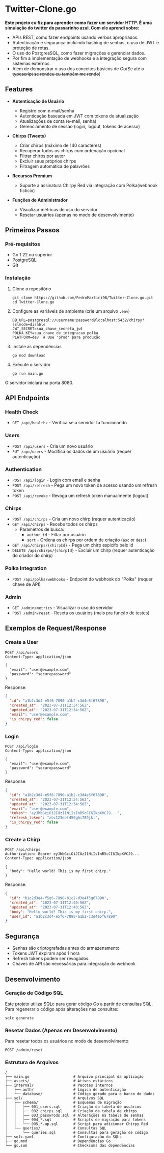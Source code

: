 # Twitter-Clone.go

**Este projeto eu fiz para aprender como fazer um servidor HTTP. É uma simulação do twitter do passarinho azul. Com ele aprendi sobre:**
- APIs REST, como fazer endpoints usando verbos apropriados. 
- Autenticação e segurança incluindo hashing de senhas, o uso de JWT e proteção de rotas.
- O uso do PostgresSQL, como fazer migrações e gerenciar dados.
- Por fim a implementação de webhooks e a integração segura com sistemas externos.
- Além de demonstrar o uso dos conceitos básicos de Go(~~Se até o typescript se rendeu eu também me rendo~~)

## Features

- **Autenticação de Usuário**
  - Registro com e-mail/senha
  - Autenticação baseada em JWT com tokens de atualização
  - Atualizações de conta (e-mail, senha)
  - Gerenciamento de sessão (login, logout, tokens de acesso)

- **Chirps (Tweets)**
  - Criar chirps (máximo de 140 caracteres)
  - Recuperar todos os chirps com ordenação opcional
  - Filtrar chirps por autor
  - Excluir seus próprios chirps
  - Filtragem automática de palavrões

- **Recursos Premium**
  - Suporte à assinatura Chirpy Red via integração com Polka(webhook ficticio)

- **Funções de Administrador**
  - Visualizar métricas de uso do servidor
  - Resetar usuários (apenas no modo de desenvolvimento)

## Primeiros Passos

### Pré-requisitos

- Go 1.22 ou superior
- PostgreSQL
- Git

### Instalação

1. Clone o repositório
   ```
   git clone https://github.com/PedroMartini98/Twitter-Clone.go.git
   cd Twitter-Clone.go
   ```

2. Configure as variáveis de ambiente (crie um arquivo `.env`)
   ```
   DB_URL=postgresql://username:password@localhost:5432/chirpy?sslmode=disable
   JWT_SECRET=sua_chave_secreta_jwt
   POLKA_KEY=sua_chave_de_integracao_polka
   PLATFORM=dev  # Use 'prod' para produção
   ```

3. Instale as dependências
   ```
   go mod download
   ```

4. Execute o servidor
   ```
   go run main.go
   ```

O servidor iniciará na porta 8080.

## API Endpoints

### Health Check
- `GET /api/healthz` - Verifica se a servidor tá funcionando

### Users
- `POST /api/users` - Cria um novo usuário
- `PUT /api/users` - Modifica os dados de um usuário (requer autenticação)

### Authentication
- `POST /api/login` - Login com email e senha
- `POST /api/refresh` - Pega um novo token de acesso usando um refresh token
- `POST /api/revoke` - Revoga um refresh token manualmente (logout)

### Chirps
- `POST /api/chirps` - Cria um novo chirp (requer autenticação)
- `GET /api/chirps` - Recebe todos os chirps
  - Parametros de busca:
    - `author_id` - Filtar por usuário
    - `sort` - Ordena os chirps por ordem de criação (`asc` or `desc`)
- `GET /api/chirps/{chirpId}` - Pega um chirp espicífo pelo id
- `DELETE /api/chirps/{chirpId}` - Excluir um chirp (requer autenticação do criador do chirp)

### Polka Integration
- `POST /api/polka/webhooks` - Endpoint do webhook do "Polka" (requer chave de API)

### Admin
- `GET /admin/metrics` - Visualizar o uso do servidor
- `POST /admin/reset` - Reseta os usuários (mais pra função de testes)

## Exemplos de Request/Response

### Create a User
```
POST /api/users
Content-Type: application/json

{
  "email": "user@example.com",
  "password": "securepassword"
}
```

Response:
```json
{
  "id": "a1b2c3d4-e5f6-7890-a1b2-c3d4e5f67890",
  "created_at": "2023-07-31T12:34:56Z",
  "updated_at": "2023-07-31T12:34:56Z",
  "email": "user@example.com",
  "is_chirpy_red": false
}
```

### Login
```
POST /api/login
Content-Type: application/json

{
  "email": "user@example.com",
  "password": "securepassword"
}
```

Response:
```json
{
  "id": "a1b2c3d4-e5f6-7890-a1b2-c3d4e5f67890",
  "created_at": "2023-07-31T12:34:56Z",
  "updated_at": "2023-07-31T12:34:56Z",
  "email": "user@example.com",
  "token": "eyJhbGciOiJIUzI1NiIsInR5cCI6IkpXVCJ9...",
  "refresh_token": "abc123def456ghi789jkl",
  "is_chirpy_red": false
}
```

### Create a Chirp
```
POST /api/chirps
Authorization: Bearer eyJhbGciOiJIUzI1NiIsInR5cCI6IkpXVCJ9...
Content-Type: application/json

{
  "body": "Hello world! This is my first chirp."
}
```

Response:
```json
{
  "id": "b1c2d3e4-f5g6-7890-b1c2-d3e4f5g67890",
  "created_at": "2023-07-31T12:40:56Z",
  "updated_at": "2023-07-31T12:40:56Z",
  "body": "Hello world! This is my first chirp.",
  "user_id": "a1b2c3d4-e5f6-7890-a1b2-c3d4e5f67890"
}
```

## Segurança

- Senhas são criptografadas antes do armazenamento
- Tokens JWT expiram após 1 hora
- Refresh tokens podem ser revogados
- Chaves de API são necessárias para integração do webhook

## Desenvolvimento

### Geração de Código SQL

Este projeto utiliza SQLc para gerar código Go a partir de consultas SQL. Para regenerar o código após alterações nas consultas:

```
sqlc generate
```

### Resetar Dados (Apenas em Desenvolvimento)

Para resetar todos os usuários no modo de desenvolvimento:
```
POST /admin/reset
```

### Estrutura de Arquivos
```
/
├── main.go                    # Arquivo principal da aplicação
├── assets/                    # Ativos estáticos
├── internal/                  # Pacotes internos
│   ├── auth/                  # Lógica de autenticação
│   └── database/              # Código gerado para o banco de dados
├── sql/                       # Arquivos SQL
│   ├── schema/                # Esquemas de migração
│   │   ├── 001_users.sql      # Criação da tabela de usuários
│   │   ├── 002_chirps.sql     # Criação da tabela de chirps
│   │   ├── 003_passwrods.sql  # Alterações na tabela de senhas
│   │   ├── 004_*.sql          # Scripts de migração para tokens
│   │   └── 005_*.up.sql       # Script para adicionar Chirpy Red
│   └── queries/               # Consultas SQL
│       └── queries.sql        # Consultas para geração de código
├── sqlc.yaml                  # Configuração do SQLc
├── go.mod                     # Dependências Go
└── go.sum                     # Checksums das dependências
```
